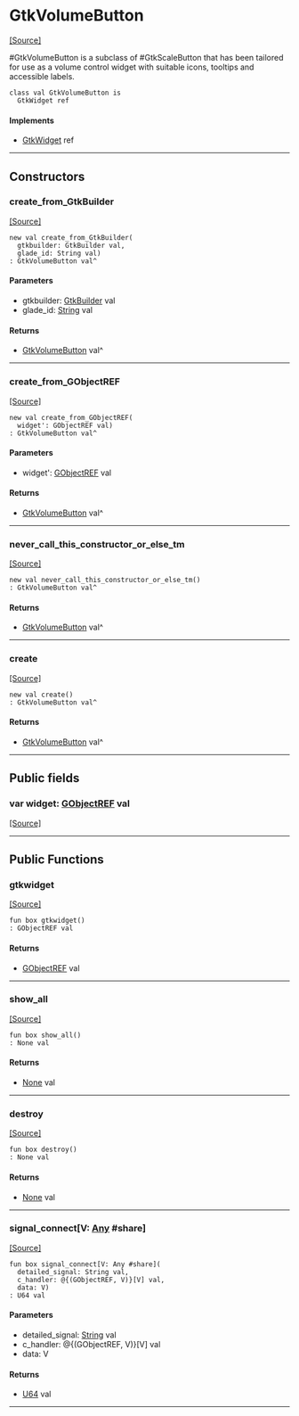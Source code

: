 # GtkVolumeButton
<span class="source-link">[[Source]](src/gtk3/GtkVolumeButton.md#L6)</span>

#GtkVolumeButton is a subclass of #GtkScaleButton that has
been tailored for use as a volume control widget with suitable
icons, tooltips and accessible labels.


```pony
class val GtkVolumeButton is
  GtkWidget ref
```

#### Implements

* [GtkWidget](gtk3-GtkWidget.md) ref

---

## Constructors

### create_from_GtkBuilder
<span class="source-link">[[Source]](src/gtk3/GtkVolumeButton.md#L16)</span>


```pony
new val create_from_GtkBuilder(
  gtkbuilder: GtkBuilder val,
  glade_id: String val)
: GtkVolumeButton val^
```
#### Parameters

*   gtkbuilder: [GtkBuilder](gtk3-GtkBuilder.md) val
*   glade_id: [String](builtin-String.md) val

#### Returns

* [GtkVolumeButton](gtk3-GtkVolumeButton.md) val^

---

### create_from_GObjectREF
<span class="source-link">[[Source]](src/gtk3/GtkVolumeButton.md#L19)</span>


```pony
new val create_from_GObjectREF(
  widget': GObjectREF val)
: GtkVolumeButton val^
```
#### Parameters

*   widget': [GObjectREF](minimal-browser-..-gobject-GObjectREF.md) val

#### Returns

* [GtkVolumeButton](gtk3-GtkVolumeButton.md) val^

---

### never_call_this_constructor_or_else_tm
<span class="source-link">[[Source]](src/gtk3/GtkVolumeButton.md#L22)</span>


```pony
new val never_call_this_constructor_or_else_tm()
: GtkVolumeButton val^
```

#### Returns

* [GtkVolumeButton](gtk3-GtkVolumeButton.md) val^

---

### create
<span class="source-link">[[Source]](src/gtk3/GtkVolumeButton.md#L26)</span>


```pony
new val create()
: GtkVolumeButton val^
```

#### Returns

* [GtkVolumeButton](gtk3-GtkVolumeButton.md) val^

---

## Public fields

### var widget: [GObjectREF](minimal-browser-..-gobject-GObjectREF.md) val
<span class="source-link">[[Source]](src/gtk3/GtkVolumeButton.md#L12)</span>



---

## Public Functions

### gtkwidget
<span class="source-link">[[Source]](src/gtk3/GtkVolumeButton.md#L14)</span>


```pony
fun box gtkwidget()
: GObjectREF val
```

#### Returns

* [GObjectREF](minimal-browser-..-gobject-GObjectREF.md) val

---

### show_all
<span class="source-link">[[Source]](src/gtk3/GtkWidget.md#L4)</span>


```pony
fun box show_all()
: None val
```

#### Returns

* [None](builtin-None.md) val

---

### destroy
<span class="source-link">[[Source]](src/gtk3/GtkWidget.md#L7)</span>


```pony
fun box destroy()
: None val
```

#### Returns

* [None](builtin-None.md) val

---

### signal_connect\[V: [Any](builtin-Any.md) #share\]
<span class="source-link">[[Source]](src/gtk3/GtkWidget.md#L10)</span>


```pony
fun box signal_connect[V: Any #share](
  detailed_signal: String val,
  c_handler: @{(GObjectREF, V)}[V] val,
  data: V)
: U64 val
```
#### Parameters

*   detailed_signal: [String](builtin-String.md) val
*   c_handler: @{(GObjectREF, V)}[V] val
*   data: V

#### Returns

* [U64](builtin-U64.md) val

---

